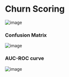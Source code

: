# Churn Scoring

![image](https://github.com/ssorawits/MADT_8101_CustomerAnalytics/assets/99993025/291457ce-3729-43b5-905d-558e9f6bfc2a)

### Confusion Matrix
![image](https://github.com/ssorawits/MADT_8101_CustomerAnalytics/assets/99993025/c2298176-5ffe-4290-be76-b7c4a64e8089)

### AUC-ROC curve
![image](https://github.com/ssorawits/MADT_8101_CustomerAnalytics/assets/99993025/cc867397-7795-474b-b1c7-ec8fdeaa5cbb)
